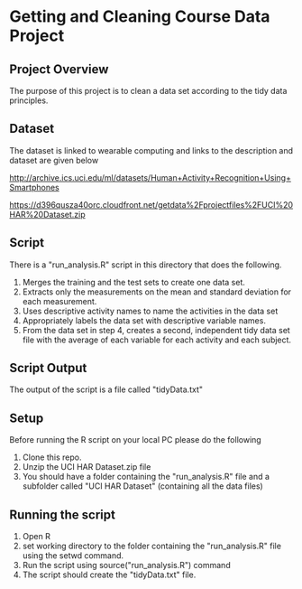 # Getting and Cleaning Course Data Project

## Project Overview
The purpose of this project is to clean a data set according to the tidy data principles.

## Dataset
The dataset is linked to wearable computing and links to the description and dataset are given below

http://archive.ics.uci.edu/ml/datasets/Human+Activity+Recognition+Using+Smartphones 

https://d396qusza40orc.cloudfront.net/getdata%2Fprojectfiles%2FUCI%20HAR%20Dataset.zip 

## Script
There is a "run_analysis.R" script in this directory that does the following. 

1. Merges the training and the test sets to create one data set.
2. Extracts only the measurements on the mean and standard deviation for each measurement. 
3. Uses descriptive activity names to name the activities in the data set
4. Appropriately labels the data set with descriptive variable names. 
5. From the data set in step 4, creates a second, independent tidy data set file with the average of each variable for each activity and each subject.

## Script Output

The output of the script is a file called "tidyData.txt"

## Setup

Before running the R script on your local PC please do the following

1. Clone this repo.
2. Unzip the UCI HAR Dataset.zip file
3. You should have a folder containing the "run_analysis.R" file and a subfolder called "UCI HAR Dataset" (containing all the data files)


## Running the script

1. Open R
2. set working directory to the folder containing the "run_analysis.R" file using the setwd command.
3. Run the script using source("run_analysis.R") command
4. The script should create the "tidyData.txt" file.
